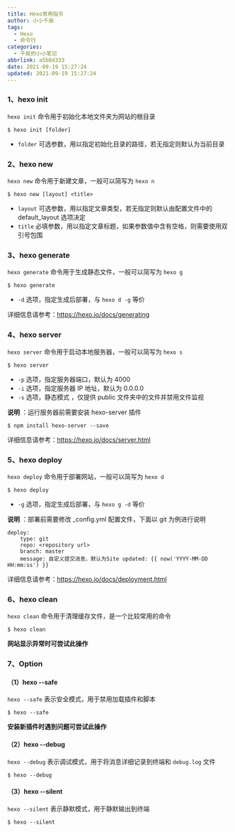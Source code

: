 ```yaml
---
title: Hexo常用指令
author: 小小千辰
tags:
  - Hexo
  - 命令行
categories:
  - 千辰的小小笔记
abbrlink: a5b8d333
date: 2021-09-19 15:27:24
updated: 2021-09-19 15:27:24
---
```


### 1、hexo init

`hexo init` 命令用于初始化本地文件夹为网站的根目录

```
$ hexo init [folder]
```

- `folder` 可选参数，用以指定初始化目录的路径，若无指定则默认为当前目录

### 2、hexo new

`hexo new` 命令用于新建文章，一般可以简写为 `hexo n`

```
$ hexo new [layout] <title>
```

- `layout` 可选参数，用以指定文章类型，若无指定则默认由配置文件中的 default_layout 选项决定
- `title` 必填参数，用以指定文章标题，如果参数值中含有空格，则需要使用双引号包围

### 3、hexo generate

`hexo generate` 命令用于生成静态文件，一般可以简写为 `hexo g`

```
$ hexo generate
```

- `-d` 选项，指定生成后部署，与 `hexo d -g` 等价

详细信息请参考：https://hexo.io/docs/generating

### 4、hexo server

`hexo server` 命令用于启动本地服务器，一般可以简写为 `hexo s`

```
$ hexo server
```

- `-p` 选项，指定服务器端口，默认为 4000
- `-i` 选项，指定服务器 IP 地址，默认为 0.0.0.0
- `-s` 选项，静态模式 ，仅提供 public 文件夹中的文件并禁用文件监视

**说明** ：运行服务器前需要安装 hexo-server 插件

```
$ npm install hexo-server --save
```

详细信息请参考：https://hexo.io/docs/server.html

### 5、hexo deploy

`hexo deploy` 命令用于部署网站，一般可以简写为 `hexo d`

```
$ hexo deploy
```

- `-g` 选项，指定生成后部署，与 `hexo g -d` 等价

**说明** ：部署前需要修改 _config.yml 配置文件，下面以 git 为例进行说明

```
deploy:
	type: git
	repo: <repository url>
	branch:	master
	message: 自定义提交消息，默认为Site updated: {{ now('YYYY-MM-DD HH:mm:ss') }}
```

详细信息请参考：https://hexo.io/docs/deployment.html

### 6、hexo clean

`hexo clean` 命令用于清理缓存文件，是一个比较常用的命令

```
$ hexo clean
```

**网站显示异常时可尝试此操作**

### 7、Option

#### （1）hexo --safe

`hexo --safe` 表示安全模式，用于禁用加载插件和脚本

```
$ hexo --safe
```

**安装新插件时遇到问题可尝试此操作**

#### （2）hexo --debug

`hexo --debug` 表示调试模式，用于将消息详细记录到终端和 `debug.log` 文件

```
$ hexo --debug
```

#### （3）hexo --silent

`hexo --silent` 表示静默模式，用于静默输出到终端

```
$ hexo --silent
```
